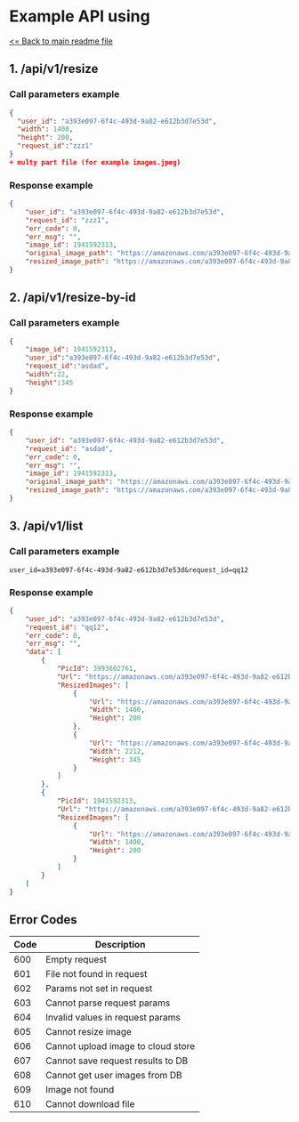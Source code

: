 # Example API using

[<= Back to main readme file](README.md)

## 1. /api/v1/resize

### Call parameters example
```json
{
  "user_id": "a393e097-6f4c-493d-9a82-e612b3d7e53d", 
  "width": 1400, 
  "height": 200, 
  "request_id":"zzz1"
}
+ multy part file (for example images.jpeg)
```
### Response example
```json
{
    "user_id": "a393e097-6f4c-493d-9a82-e612b3d7e53d",
    "request_id": "zzz1",
    "err_code": 0,
    "err_msg": "",
    "image_id": 1941592313,
    "original_image_path": "https://amazonaws.com/a393e097-6f4c-493d-9a82-e612b3d7e53d/1941592313/images.jpeg",
    "resized_image_path": "https://amazonaws.com/a393e097-6f4c-493d-9a82-e612b3d7e53d/1941592313/images_1400x200.jpeg"
}
```
## 2. /api/v1/resize-by-id

### Call parameters example
```json
{
	"image_id": 1941592313,
	"user_id":"a393e097-6f4c-493d-9a82-e612b3d7e53d",
	"request_id":"asdad",
	"width":22,
	"height":345
}
```
### Response example
```json
{
    "user_id": "a393e097-6f4c-493d-9a82-e612b3d7e53d",
    "request_id": "asdad",
    "err_code": 0,
    "err_msg": "",
    "image_id": 1941592313,
    "original_image_path": "https://amazonaws.com/a393e097-6f4c-493d-9a82-e612b3d7e53d/1941592313/images.jpeg",
    "resized_image_path": "https://amazonaws.com/a393e097-6f4c-493d-9a82-e612b3d7e53d/1941592313/images_22x345.jpeg"
}
```
## 3. /api/v1/list

### Call parameters example
```text
user_id=a393e097-6f4c-493d-9a82-e612b3d7e53d&request_id=qq12
```
### Response example
```json
{
    "user_id": "a393e097-6f4c-493d-9a82-e612b3d7e53d",
    "request_id": "qq12",
    "err_code": 0,
    "err_msg": "",
    "data": [
        {
            "PicId": 3993602761,
            "Url": "https://amazonaws.com/a393e097-6f4c-493d-9a82-e612b3d7e53d/3993602761/ca760b70976b52578da88e06973af542.jpg",
            "ResizedImages": [
                {
                    "Url": "https://amazonaws.com/a393e097-6f4c-493d-9a82-e612b3d7e53d/3993602761/ca760b70976b52578da88e06973af542_1400x200.jpeg",
                    "Width": 1400,
                    "Height": 200
                },
                {
                    "Url": "https://amazonaws.com/a393e097-6f4c-493d-9a82-e612b3d7e53d/3993602761/ca760b70976b52578da88e06973af542_2212x345.jpeg",
                    "Width": 2212,
                    "Height": 345
                }
            ]
        },
        {
            "PicId": 1941592313,
            "Url": "https://amazonaws.com/a393e097-6f4c-493d-9a82-e612b3d7e53d/1941592313/images_resized_300_400.jpeg",
            "ResizedImages": [
                {
                    "Url": "https://amazonaws.com/a393e097-6f4c-493d-9a82-e612b3d7e53d/1941592313/images_resized_300_400_1400x200.jpeg",
                    "Width": 1400,
                    "Height": 200
                }
            ]
        }
    ]
}
```

## Error Codes
| Code| Description | 
| --- | --- |
| 600 | Empty request |
| 601 | File not found in request |
| 602 | Params not set in request |
| 603 | Cannot parse request params |
| 604 | Invalid values in request params |
| 605 | Cannot resize image |
| 606 | Cannot upload image to cloud store |
| 607 | Cannot save request results to DB |
| 608 | Cannot get user images from DB |
| 609 | Image not found |
| 610 | Cannot download file |